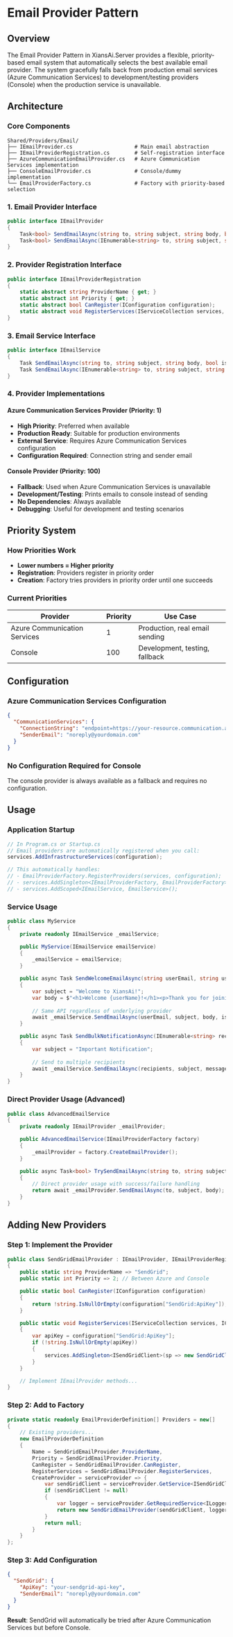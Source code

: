 # Email Provider Pattern

## Overview

The Email Provider Pattern in XiansAi.Server provides a flexible, priority-based email system that automatically selects the best available email provider. The system gracefully falls back from production email services (Azure Communication Services) to development/testing providers (Console) when the production service is unavailable.

## Architecture

### Core Components

```text
Shared/Providers/Email/
├── IEmailProvider.cs                    # Main email abstraction
├── IEmailProviderRegistration.cs        # Self-registration interface
├── AzureCommunicationEmailProvider.cs   # Azure Communication Services implementation
├── ConsoleEmailProvider.cs              # Console/dummy implementation
└── EmailProviderFactory.cs              # Factory with priority-based selection
```

### 1. Email Provider Interface

```csharp
public interface IEmailProvider
{
    Task<bool> SendEmailAsync(string to, string subject, string body, bool isHtml = false);
    Task<bool> SendEmailAsync(IEnumerable<string> to, string subject, string body, bool isHtml = false);
}
```

### 2. Provider Registration Interface

```csharp
public interface IEmailProviderRegistration
{
    static abstract string ProviderName { get; }
    static abstract int Priority { get; }
    static abstract bool CanRegister(IConfiguration configuration);
    static abstract void RegisterServices(IServiceCollection services, IConfiguration configuration);
}
```

### 3. Email Service Interface

```csharp
public interface IEmailService
{
    Task SendEmailAsync(string to, string subject, string body, bool isHtml = false);
    Task SendEmailAsync(IEnumerable<string> to, string subject, string body, bool isHtml = false);
}
```

### 4. Provider Implementations

#### Azure Communication Services Provider (Priority: 1)

- **High Priority**: Preferred when available
- **Production Ready**: Suitable for production environments
- **External Service**: Requires Azure Communication Services configuration
- **Configuration Required**: Connection string and sender email

#### Console Provider (Priority: 100)

- **Fallback**: Used when Azure Communication Services is unavailable
- **Development/Testing**: Prints emails to console instead of sending
- **No Dependencies**: Always available
- **Debugging**: Useful for development and testing scenarios

## Priority System

### How Priorities Work

- **Lower numbers = Higher priority**
- **Registration**: Providers register in priority order
- **Creation**: Factory tries providers in priority order until one succeeds

### Current Priorities

| Provider | Priority | Use Case |
|----------|----------|----------|
| Azure Communication Services | 1 | Production, real email sending |
| Console | 100 | Development, testing, fallback |

## Configuration

### Azure Communication Services Configuration

```json
{
  "CommunicationServices": {
    "ConnectionString": "endpoint=https://your-resource.communication.azure.com/;accesskey=your-access-key",
    "SenderEmail": "noreply@yourdomain.com"
  }
}
```

### No Configuration Required for Console

The console provider is always available as a fallback and requires no configuration.

## Usage

### Application Startup

```csharp
// In Program.cs or Startup.cs
// Email providers are automatically registered when you call:
services.AddInfrastructureServices(configuration);

// This automatically handles:
// - EmailProviderFactory.RegisterProviders(services, configuration);
// - services.AddSingleton<IEmailProviderFactory, EmailProviderFactory>();
// - services.AddScoped<IEmailService, EmailService>();
```

### Service Usage

```csharp
public class MyService
{
    private readonly IEmailService _emailService;

    public MyService(IEmailService emailService)
    {
        _emailService = emailService;
    }

    public async Task SendWelcomeEmailAsync(string userEmail, string userName)
    {
        var subject = "Welcome to XiansAi!";
        var body = $"<h1>Welcome {userName}!</h1><p>Thank you for joining XiansAi.</p>";
        
        // Same API regardless of underlying provider
        await _emailService.SendEmailAsync(userEmail, subject, body, isHtml: true);
    }

    public async Task SendBulkNotificationAsync(IEnumerable<string> recipients, string message)
    {
        var subject = "Important Notification";
        
        // Send to multiple recipients
        await _emailService.SendEmailAsync(recipients, subject, message);
    }
}
```

### Direct Provider Usage (Advanced)

```csharp
public class AdvancedEmailService
{
    private readonly IEmailProvider _emailProvider;

    public AdvancedEmailService(IEmailProviderFactory factory)
    {
        _emailProvider = factory.CreateEmailProvider();
    }

    public async Task<bool> TrySendEmailAsync(string to, string subject, string body)
    {
        // Direct provider usage with success/failure handling
        return await _emailProvider.SendEmailAsync(to, subject, body);
    }
}
```

## Adding New Providers

### Step 1: Implement the Provider

```csharp
public class SendGridEmailProvider : IEmailProvider, IEmailProviderRegistration
{
    public static string ProviderName => "SendGrid";
    public static int Priority => 2; // Between Azure and Console

    public static bool CanRegister(IConfiguration configuration)
    {
        return !string.IsNullOrEmpty(configuration["SendGrid:ApiKey"]);
    }

    public static void RegisterServices(IServiceCollection services, IConfiguration configuration)
    {
        var apiKey = configuration["SendGrid:ApiKey"];
        if (!string.IsNullOrEmpty(apiKey))
        {
            services.AddSingleton<ISendGridClient>(sp => new SendGridClient(apiKey));
        }
    }

    // Implement IEmailProvider methods...
}
```

### Step 2: Add to Factory

```csharp
private static readonly EmailProviderDefinition[] Providers = new[]
{
    // Existing providers...
    new EmailProviderDefinition
    {
        Name = SendGridEmailProvider.ProviderName,
        Priority = SendGridEmailProvider.Priority,
        CanRegister = SendGridEmailProvider.CanRegister,
        RegisterServices = SendGridEmailProvider.RegisterServices,
        CreateProvider = serviceProvider => {
            var sendGridClient = serviceProvider.GetService<ISendGridClient>();
            if (sendGridClient != null)
            {
                var logger = serviceProvider.GetRequiredService<ILogger<SendGridEmailProvider>>();
                return new SendGridEmailProvider(sendGridClient, logger);
            }
            return null;
        }
    }
};
```

### Step 3: Add Configuration

```json
{
  "SendGrid": {
    "ApiKey": "your-sendgrid-api-key",
    "SenderEmail": "noreply@yourdomain.com"
  }
}
```

**Result**: SendGrid will automatically be tried after Azure Communication Services but before Console.
